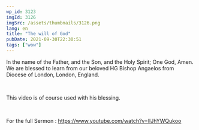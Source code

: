 ```yaml
---
wp_id: 3123
imgId: 3126
imgSrc: /assets/thumbnails/3126.png
lang: en
title: "The will of God"
pubDate: 2021-09-30T22:30:51
tags: ["wow"]
---
```


<!-- page: 6 -->

<p>In the name of the Father, and the Son, and the Holy Spirit; One God, Amen. We are blessed to learn from our beloved HG Bishop Angaelos from Diocese of London, London, England.</p>
<p>&nbsp;</p>
<p>This video is of course used with his blessing.</p>
<p>&nbsp;</p>
<p>For the full Sermon : <a href="https://youtu.be/aTHhE69T2fU">https://www.youtube.com/watch?v=lIJhYWQukoo</a></p>
